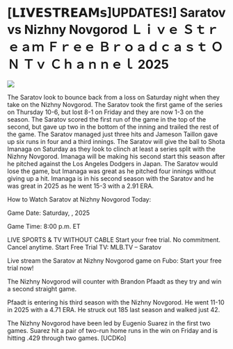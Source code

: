 # [𝗟𝗜𝗩𝗘𝗦𝗧𝗥𝗘𝗔𝗠𝘀]UPDATES!] Saratov vs Nizhny Novgorod Ｌｉｖｅ Ｓｔｒｅａｍ Ｆｒｅｅ Ｂｒｏａｄｃａｓｔ ＯＮ Ｔｖ Ｃｈａｎｎｅｌ  2025  
  
  
[![](https://i.imgur.com/qSNzIqt.png)](https://movie.rssnews.media/rNGVMjC.php)  
  
The Saratov look to bounce back from a loss on Saturday night when they take on the Nizhny Novgorod. The Saratov took the first game of the series on Thursday 10-6, but lost 8-1 on Friday and they are now 1-3 on the season. The Saratov scored the first run of the game in the top of the second, but gave up two in the bottom of the inning and trailed the rest of the game. The Saratov managed just three hits and Jameson Taillon gave up six runs in four and a third innings. The Saratov will give the ball to Shota Imanaga on Saturday as they look to clinch at least a series split with the Nizhny Novgorod. Imanaga will be making his second start this season after he pitched against the Los Angeles Dodgers in Japan. The Saratov would lose the game, but Imanaga was great as he pitched four innings without giving up a hit. Imanaga is in his second season with the Saratov and he was great in 2025 as he went 15-3 with a 2.91 ERA.

How to Watch Saratov at Nizhny Novgorod Today:

Game Date: Saturday, , 2025

Game Time: 8:00 p.m. ET

LIVE SPORTS & TV WITHOUT CABLE
Start your free trial. No commitment. Cancel anytime.
Start Free Trial
TV: MLB.TV – Saratov

Live stream the Saratov at Nizhny Novgorod game on Fubo: Start your free trial now!

The Nizhny Novgorod will counter with Brandon Pfaadt as they try and win a second straight game.

Pfaadt is entering his third season with the Nizhny Novgorod. He went 11-10 in 2025 with a 4.71 ERA. He struck out 185 last season and walked just 42.

The Nizhny Novgorod have been led by Eugenio Suarez in the first two games. Suarez hit a pair of two-run home runs in the win on Friday and is hitting .429 through two games. [UCDKo]